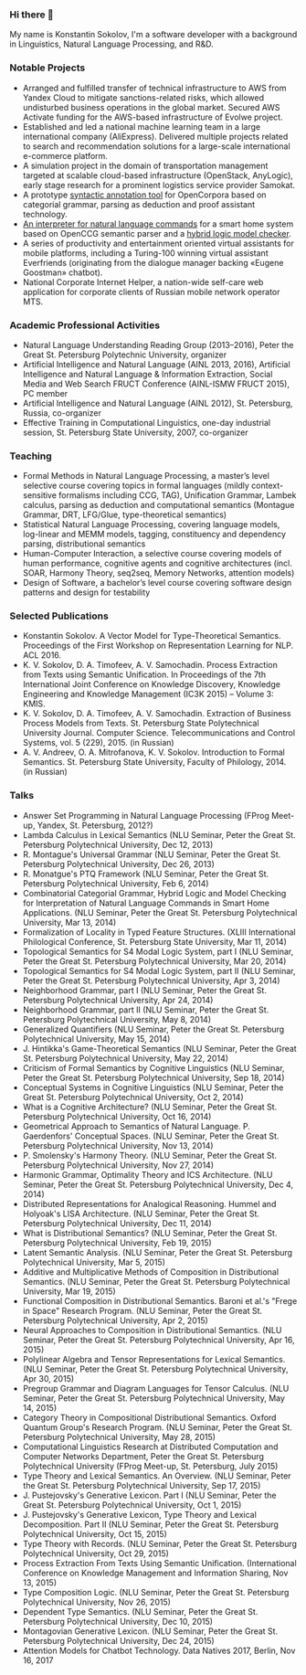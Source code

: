 ### Hi there 👋

My name is Konstantin Sokolov, I'm a software developer with a background in Linguistics, Natural Language Processing, and R&D. 

### Notable Projects

  * Arranged and fulfilled transfer of technical infrastructure to AWS from Yandex Cloud to mitigate sanctions-related risks, which allowed undisturbed business operations in the global market. Secured AWS Activate funding for the AWS-based infrastructure of Evolwe project.
  * Established and led a national machine learning team in a large international company (AliExpress). Delivered multiple projects related to search and recommendation solutions for a large-scale international e-commerce platform.
  * A simulation project in the domain of transportation management targeted at scalable cloud-based infrastructure (OpenStack, AnyLogic), early stage research for a prominent logistics service provider Samokat.
  * A prototype [syntactic annotation tool](https://github.com/vtqveant/ccg-corpus) for OpenCorpora based on categorial grammar, parsing as deduction and proof assistant technology.
  * [An interpreter for natural language commands](https://github.com/vtqveant/open-synsem) for a smart home system based on OpenCCG semantic parser and a [hybrid logic model checker](https://github.com/vtqveant/hlmc).
  * A series of productivity and entertainment oriented virtual assistants for mobile platforms, including a Turing-100 winning virtual assistant Everfriends (originating from the dialogue manager backing «Eugene Goostman» chatbot).
  * National Corporate Internet Helper, a nation-wide self-care web application for corporate clients of Russian mobile network operator MTS.

### Academic Professional Activities

  * Natural Language Understanding Reading Group (2013–2016), Peter the Great St. Petersburg Polytechnic University, organizer
  * Artificial Intelligence and Natural Language (AINL 2013, 2016), Artificial Intelligence and Natural Language & Information Extraction, Social Media and Web Search FRUCT Conference (AINL-ISMW FRUCT 2015), PC member
  * Artificial Intelligence and Natural Language (AINL 2012), St. Petersburg, Russia, co-organizer
  * Effective Training in Computational Linguistics, one-day industrial session, St. Petersburg State University, 2007, co-organizer

### Teaching

  * Formal Methods in Natural Language Processing, a master’s level selective course covering topics in formal languages (mildly context-sensitive formalisms including CCG, TAG), Unification Grammar, Lambek calculus, parsing as deduction and computational semantics (Montague Grammar, DRT, LFG/Glue, type-theoretical semantics)
  * Statistical Natural Language Processing, covering language models, log-linear and MEMM models, tagging, constituency and dependency parsing, distributional semantics 
  * Human-Computer Interaction, a selective course covering models of human performance, cognitive agents and cognitive architectures (incl. SOAR, Harmony Theory, seq2seq, Memory Networks, attention models)
  * Design of Software, a bachelor’s level course covering software design patterns and design for testability

### Selected Publications

  * Konstantin Sokolov. A Vector Model for Type-Theoretical Semantics. Proceedings of the First Workshop on Representation Learning for NLP. ACL 2016.
  * K. V. Sokolov, D. A. Timofeev, A. V. Samochadin. Process Extraction from Texts using Semantic Unification. In Proceedings of the 7th International Joint Conference on Knowledge Discovery, Knowledge Engineering and Knowledge Management (IC3K 2015) – Volume 3: KMIS.
  * K. V. Sokolov, D. A. Timofeev, A. V. Samochadin. Extraction of Business Process Models from Texts. St. Petersburg State Polytechnical University Journal. Computer Science. Telecommunications and Control Systems, vol. 5 (229), 2015. (in Russian)
  * A. V. Andreev, O. A. Mitrofanova, K. V. Sokolov. Introduction to Formal Semantics. St. Petersburg State University, Faculty of Philology, 2014. (in Russian)

### Talks

  * Answer Set Programming in Natural Language Processing (FProg Meet-up, Yandex, St. Petersburg, 2012?)
  * Lambda Calculus in Lexical Semantics (NLU Seminar, Peter the Great St. Petersburg Polytechnical University, Dec 12, 2013)
  * R. Montague's Universal Grammar (NLU Seminar, Peter the Great St. Petersburg Polytechnical University, Dec 26, 2013)
  * R. Monatgue's PTQ Framework (NLU Seminar, Peter the Great St. Petersburg Polytechnical University, Feb 6, 2014)
  * Combinatorial Categorial Grammar, Hybrid Logic and Model Checking for Interpretation of Natural Language Commands in Smart Home Applications. (NLU Seminar, Peter the Great St. Petersburg Polytechnical University, Mar 13, 2014)
  * Formalization of Locality in Typed Feature Structures. (XLIII International Philological Conference, St. Petersburg State University, Mar 11, 2014)
  * Topological Semantics for S4 Modal Logic System, part I (NLU Seminar, Peter the Great St. Petersburg Polytechnical University, Mar 20, 2014)
  * Topological Semantics for S4 Modal Logic System, part II (NLU Seminar, Peter the Great St. Petersburg Polytechnical University, Apr 3, 2014)
  * Neighborhood Grammar, part I (NLU Seminar, Peter the Great St. Petersburg Polytechnical University, Apr 24, 2014)
  * Neighborhood Grammar, part II (NLU Seminar, Peter the Great St. Petersburg Polytechnical University, May 8, 2014)
  * Generalized Quantifiers (NLU Seminar, Peter the Great St. Petersburg Polytechnical University, May 15, 2014)
  * J. Hintikka's Game-Theoretical Semantics (NLU Seminar, Peter the Great St. Petersburg Polytechnical University, May 22, 2014)
  * Criticism of Formal Semantics by Cognitive Linguistics (NLU Seminar, Peter the Great St. Petersburg Polytechnical University, Sep 18, 2014)
  * Conceptual Systems in Cognitive Linguistics (NLU Seminar, Peter the Great St. Petersburg Polytechnical University, Oct 2, 2014)
  * What is a Cognitive Architecture? (NLU Seminar, Peter the Great St. Petersburg Polytechnical University, Oct 16, 2014)
  * Geometrical Approach to Semantics of Natural Language. P. Gaerdenfors' Conceptual Spaces. (NLU Seminar, Peter the Great St. Petersburg Polytechnical University, Nov 13, 2014)
  * P. Smolensky's Harmony Theory. (NLU Seminar, Peter the Great St. Petersburg Polytechnical University, Nov 27, 2014)
  * Harmonic Grammar, Optimality Theory and ICS Architecture. (NLU Seminar, Peter the Great St. Petersburg Polytechnical University, Dec 4, 2014)
  * Distributed Representations for Analogical Reasoning. Hummel and Holyoak's LISA Architecture. (NLU Seminar, Peter the Great St. Petersburg Polytechnical University, Dec 11, 2014)
  * What is Distributional Semantics? (NLU Seminar, Peter the Great St. Petersburg Polytechnical University, Feb 19, 2015)
  * Latent Semantic Analysis. (NLU Seminar, Peter the Great St. Petersburg Polytechnical University, Mar 5, 2015)
  * Additive and Multiplicative Methods of Composition in Distributional Semantics. (NLU Seminar, Peter the Great St. Petersburg Polytechnical University, Mar 19, 2015)
  * Functional Composition in Distributional Semantics. Baroni et al.'s "Frege in Space" Research Program. (NLU Seminar, Peter the Great St. Petersburg Polytechnical University, Apr 2, 2015)
  * Neural Approaches to Composition in Distributional Semantics. (NLU Seminar, Peter the Great St. Petersburg Polytechnical University, Apr 16, 2015)
  * Polylinear Algebra and Tensor Representations for Lexical Semantics. (NLU Seminar, Peter the Great St. Petersburg Polytechnical University, Apr 30, 2015)
  * Pregroup Grammar and Diagram Languages for Tensor Calculus. (NLU Seminar, Peter the Great St. Petersburg Polytechnical University, May 14, 2015)
  * Category Theory in Compositional Distributional Semantics. Oxford Quantum Group's Research Program. (NLU Seminar, Peter the Great St. Petersburg Polytechnical University, May 28, 2015)
  * Computational Linguistics Research at Distributed Computation and Computer Networks Department, Peter the Great St. Petersburg Polytechnical University (FProg Meet-up, St. Petersburg, July 2015)
  * Type Theory and Lexical Semantics. An Overview. (NLU Seminar, Peter the Great St. Petersburg Polytechnical University, Sep 17, 2015)
  * J. Pustejovsky's Generative Lexicon. Part I (NLU Seminar, Peter the Great St. Petersburg Polytechnical University, Oct 1, 2015)
  * J. Pustejovsky's Generative Lexicon, Type Theory and Lexical Decomposition. Part II (NLU Seminar, Peter the Great St. Petersburg Polytechnical University, Oct 15, 2015)
  * Type Theory with Records. (NLU Seminar, Peter the Great St. Petersburg Polytechnical University, Oct 29, 2015)
  * Process Extraction From Texts Using Semantic Unification. (International Conference on Knowledge Management and Information Sharing, Nov 13, 2015)
  * Type Composition Logic. (NLU Seminar, Peter the Great St. Petersburg Polytechnical University, Nov 26, 2015)
  * Dependent Type Semantics. (NLU Seminar, Peter the Great St. Petersburg Polytechnical University, Dec 10, 2015)
  * Montagovian Generative Lexicon. (NLU Seminar, Peter the Great St. Petersburg Polytechnical University, Dec 24, 2015)
  * Attention Models for Chatbot Technology. Data Natives 2017, Berlin, Nov 16, 2017  
